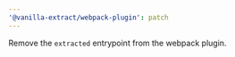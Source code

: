 ```yaml
---
'@vanilla-extract/webpack-plugin': patch
---
```


Remove the `extracted` entrypoint from the webpack plugin.
